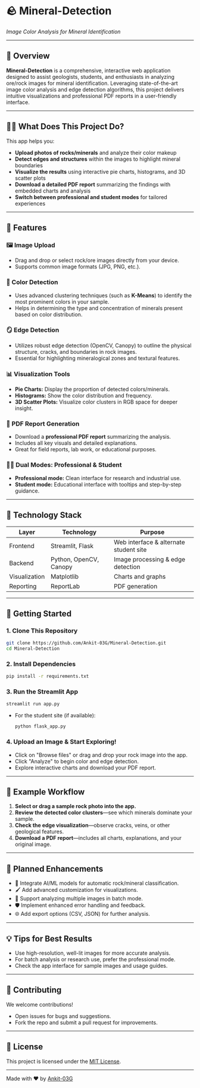 # 🪨 Mineral-Detection

_Image Color Analysis for Mineral Identification_

---

## 🌟 Overview

**Mineral-Detection** is a comprehensive, interactive web application designed to assist geologists, students, and enthusiasts in analyzing ore/rock images for mineral identification. Leveraging state-of-the-art image color analysis and edge detection algorithms, this project delivers intuitive visualizations and professional PDF reports in a user-friendly interface.

---

## 🧑‍🔬 What Does This Project Do?

This app helps you:
- **Upload photos of rocks/minerals** and analyze their color makeup
- **Detect edges and structures** within the images to highlight mineral boundaries
- **Visualize the results** using interactive pie charts, histograms, and 3D scatter plots
- **Download a detailed PDF report** summarizing the findings with embedded charts and analysis
- **Switch between professional and student modes** for tailored experiences

---

## 🚀 Features

### 🖼️ Image Upload
- Drag and drop or select rock/ore images directly from your device.
- Supports common image formats (JPG, PNG, etc.).

### 🎨 Color Detection
- Uses advanced clustering techniques (such as **K-Means**) to identify the most prominent colors in your sample.
- Helps in determining the type and concentration of minerals present based on color distribution.

### 🪞 Edge Detection
- Utilizes robust edge detection (OpenCV, Canopy) to outline the physical structure, cracks, and boundaries in rock images.
- Essential for highlighting mineralogical zones and textural features.

### 📊 Visualization Tools
- **Pie Charts:** Display the proportion of detected colors/minerals.
- **Histograms:** Show the color distribution and frequency.
- **3D Scatter Plots:** Visualize color clusters in RGB space for deeper insight.

### 📄 PDF Report Generation
- Download a **professional PDF report** summarizing the analysis.
- Includes all key visuals and detailed explanations.
- Great for field reports, lab work, or educational purposes.

### 🧑‍🏫 Dual Modes: Professional & Student
- **Professional mode:** Clean interface for research and industrial use.
- **Student mode:** Educational interface with tooltips and step-by-step guidance.

---

## 🧰 Technology Stack

| Layer        | Technology                     | Purpose                                 |
|--------------|-------------------------------|-----------------------------------------|
| Frontend     | Streamlit, Flask              | Web interface & alternate student site  |
| Backend      | Python, OpenCV, Canopy        | Image processing & edge detection       |
| Visualization| Matplotlib                    | Charts and graphs                       |
| Reporting    | ReportLab                     | PDF generation                          |

---

## 🏁 Getting Started

### 1. Clone This Repository
```bash
git clone https://github.com/Ankit-03G/Mineral-Detection.git
cd Mineral-Detection
```

### 2. Install Dependencies
```bash
pip install -r requirements.txt
```

### 3. Run the Streamlit App
```bash
streamlit run app.py
```
- For the student site (if available):  
  ```bash
  python flask_app.py
  ```

### 4. Upload an Image & Start Exploring!
- Click on "Browse files" or drag and drop your rock image into the app.
- Click "Analyze" to begin color and edge detection.
- Explore interactive charts and download your PDF report.

---

## 🧭 Example Workflow

1. **Select or drag a sample rock photo into the app.**
2. **Review the detected color clusters**—see which minerals dominate your sample.
3. **Check the edge visualization**—observe cracks, veins, or other geological features.
4. **Download a PDF report**—includes all charts, explanations, and your original image.

---

## 🌱 Planned Enhancements

- 🤖 Integrate AI/ML models for automatic rock/mineral classification.
- 🖌️ Add advanced customization for visualizations.
- 📁 Support analyzing multiple images in batch mode.
- 🛡️ Implement enhanced error handling and feedback.
- 🌐 Add export options (CSV, JSON) for further analysis.

---

## 💡 Tips for Best Results

- Use high-resolution, well-lit images for more accurate analysis.
- For batch analysis or research use, prefer the professional mode.
- Check the app interface for sample images and usage guides.

---

## 🤝 Contributing

We welcome contributions!  
- Open issues for bugs and suggestions.
- Fork the repo and submit a pull request for improvements.

---

## 📄 License

This project is licensed under the [MIT License](LICENSE).

---

Made with ❤️ by [Ankit-03G](https://github.com/Ankit-03G)
